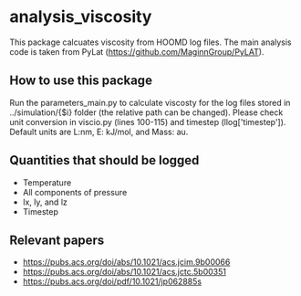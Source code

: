 # analysis_viscosity
This package calcuates viscosity from HOOMD log files. The main analysis code is taken from PyLat (https://github.com/MaginnGroup/PyLAT).

## How to use this package
Run the parameters_main.py to calculate viscosty for the log files stored in ../simulation/{$i} folder (the relative path can be changed).
Please check unit conversion in viscio.py (lines 100-115) and timestep (llog['timestep']). Default units are L:nm, E: kJ/mol, and Mass: au.

## Quantities that should be logged
- Temperature
- All components of pressure
- lx, ly, and lz
- Timestep

## Relevant papers
- https://pubs.acs.org/doi/abs/10.1021/acs.jcim.9b00066
- https://pubs.acs.org/doi/abs/10.1021/acs.jctc.5b00351
- https://pubs.acs.org/doi/pdf/10.1021/jp062885s

